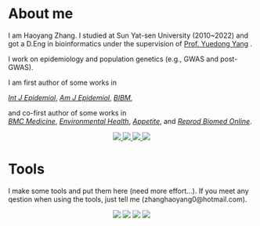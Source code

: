 #  About me

<!--
<div align="left">
<img src="https://github.com/zhanghaoyang0/zhanghaoyang0/blob/main/pic/cat.png" width="160" height="130">
</div>
-->

 I am Haoyang Zhang.
 I studied at Sun Yat-sen University (2010~2022) and got a D.Eng in bioinformatics under the supervision of [Prof. Yuedong Yang](http://biomed.nscc-gz.cn/research.php) . </p> 
 I work on epidemiology and population genetics (e.g., GWAS and post-GWAS). </p>
 I am first author of some works in 
 
 [*Int J Epidemiol*](https://pubmed.ncbi.nlm.nih.gov/34999863/),
 [*Am J Epidemiol*](https://pubmed.ncbi.nlm.nih.gov/35801869/), 
 [*BIBM*](https://ieeexplore.ieee.org/document/9669388/),
 
and co-first author of some works in  
 [*BMC Medicine*](https://bmcmedicine.biomedcentral.com/articles/10.1186/s12916-022-02476-0),
 [*Environmental Health*](https://pubmed.ncbi.nlm.nih.gov/31779611/),
 [*Appetite*](https://pubmed.ncbi.nlm.nih.gov/29753760/),
 and [*Reprod Biomed Online*](https://pubmed.ncbi.nlm.nih.gov/34836814/). 
 </p> 

<p align="center">
    <a href="https://www.researchgate.net/profile/Haoyang-Zhang"> <img src="https://img.shields.io/badge/ResearchGate-%231793d1.svg?&style=for-the-badge&logo=ResearchGate&logoColor=white"/> </a>
    <a href="https://pubmed.ncbi.nlm.nih.gov/?term=%28Haoyang+zhang%5BAuthor%5D%29+AND+%28Sun+Yat-sen%5BAffiliation%5D%29&sort="> <img src="https://img.shields.io/badge/PubMed-%2357A143.svg?&style=for-the-badge&logo=PubMed&logoColor=white"/> </a>
    <a href="https://github.com/zhanghaoyang0/zhanghaoyang0/"> <img src="https://img.shields.io/badge/Github-%234d4d4d.svg?&style=for-the-badge&logo=Github&logoColor=white"/> </a>
    <a href="https://linkedin.com/in/haoyang-zhang-004949210"> <img src="https://img.shields.io/badge/LinkedIn-%3111252.svg?&style=for-the-badge&logo=LinkedIn&logoColor=white"/> </a>
 


# Tools
<p> I make some tools and put them here (need more effort...). If you meet any qestion when using the tools, just tell me (zhanghaoyang0@hotmail.com).


<div align="center">
<a href="https://github.com/zhanghaoyang0/DGAT-onco">
  <img src="https://github-readme-stats.vercel.app/api/pin/?username=zhanghaoyang0&repo=DGAT-onco&theme=dark&bg_color=0d1117&hide_border=true" /></a>
<a href="https://github.com/zhanghaoyang0/rsidmap">
  <img src="https://github-readme-stats.vercel.app/api/pin/?username=zhanghaoyang0&repo=rsidmap&theme=dark&bg_color=0d1117&hide_border=true" /></a>
<a href="https://github.com/zhanghaoyang0/easylift">
  <img src="https://github-readme-stats.vercel.app/api/pin/?username=zhanghaoyang0&repo=easylift&theme=dark&bg_color=0d1117&hide_border=true" /></a>
</div">
<a href="https://github.com/zhanghaoyang0/easyanno">
  <img src="https://github-readme-stats.vercel.app/api/pin/?username=zhanghaoyang0&repo=easyanno&theme=dark&bg_color=0d1117&hide_border=true" /></a>
</div">
  
 
